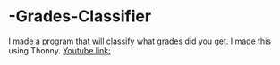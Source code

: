 # -Grades-Classifier
I made a program that will classify what grades did you get. I made this using Thonny. 
[Youtube link:](https://youtu.be/9UMudWykCmE)
